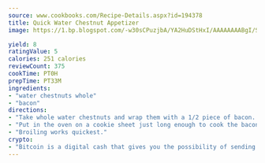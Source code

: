 ```yaml
---
source: www.cookbooks.com/Recipe-Details.aspx?id=194378
title: Quick Water Chestnut Appetizer
image: https://1.bp.blogspot.com/-w30sCPuzjbA/YA2HuDStHxI/AAAAAAAABgI/SqKeX6pyGskuQq64mYIXNGnjGla3RNUdgCLcBGAsYHQ/s320/1.png

yield: 8
ratingValue: 5
calories: 251 calories
reviewCount: 375
cookTime: PT0H
prepTime: PT33M
ingredients:
- "water chestnuts whole"
- "bacon"
directions:
- "Take whole water chestnuts and wrap them with a 1/2 piece of bacon. Hold them together by putting a toothpick through the water chestnut and bacon."
- "Put in the oven on a cookie sheet just long enough to cook the bacon."
- "Broiling works quickest."
crypto:
- "Bitcoin is a digital cash that gives you the possibility of sending money all over the world, instantly and without a fee."
---
```

